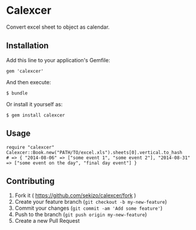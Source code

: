# Calexcer

Convert excel sheet to object as calendar.

## Installation

Add this line to your application's Gemfile:

    gem 'calexcer'

And then execute:

    $ bundle

Or install it yourself as:

    $ gem install calexcer

## Usage

    require "calexcer"
    Calexcer::Book.new("PATH/TO/excel.xls").sheets[0].vertical.to_hash
    # => { "2014-08-06" => ["some event 1", "some event 2"], "2014-08-31" => ["some event on the day", "final day event"] }


## Contributing

1. Fork it ( https://github.com/sekizo/calexcer/fork )
2. Create your feature branch (`git checkout -b my-new-feature`)
3. Commit your changes (`git commit -am 'Add some feature'`)
4. Push to the branch (`git push origin my-new-feature`)
5. Create a new Pull Request
